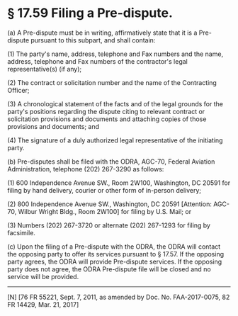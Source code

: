 # § 17.59   Filing a Pre-dispute.

(a) A Pre-dispute must be in writing, affirmatively state that it is a Pre-dispute pursuant to this subpart, and shall contain:


(1) The party's name, address, telephone and Fax numbers and the name, address, telephone and Fax numbers of the contractor's legal representative(s) (if any);


(2) The contract or solicitation number and the name of the Contracting Officer;


(3) A chronological statement of the facts and of the legal grounds for the party's positions regarding the dispute citing to relevant contract or solicitation provisions and documents and attaching copies of those provisions and documents; and


(4) The signature of a duly authorized legal representative of the initiating party.


(b) Pre-disputes shall be filed with the ODRA, AGC-70, Federal Aviation Administration, telephone (202) 267-3290 as follows:


(1) 600 Independence Avenue SW., Room 2W100, Washington, DC 20591 for filing by hand delivery, courier or other form of in-person delivery;


(2) 800 Independence Avenue SW., Washington, DC 20591 [Attention: AGC-70, Wilbur Wright Bldg., Room 2W100] for filing by U.S. Mail; or


(3) Numbers (202) 267-3720 or alternate (202) 267-1293 for filing by facsimile.


(c) Upon the filing of a Pre-dispute with the ODRA, the ODRA will contact the opposing party to offer its services pursuant to § 17.57. If the opposing party agrees, the ODRA will provide Pre-dispute services. If the opposing party does not agree, the ODRA Pre-dispute file will be closed and no service will be provided.



---

[N] [76 FR 55221, Sept. 7, 2011, as amended by Doc. No. FAA-2017-0075, 82 FR 14429, Mar. 21, 2017]




